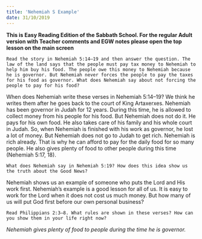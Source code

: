 ```yaml
---
title: 'Nehemiah S Example'
date: 31/10/2019
---
```


**This is Easy Reading Edition of the Sabbath School. For the regular Adult version with Teacher comments and EGW notes please open the top lesson on the main screen** 

`Read the story in Nehemiah 5:14–19 and then answer the question. The law of the land says that the people must pay tax money to Nehemiah to help him buy his food. The people owe this money to Nehemiah because he is governor. But Nehemiah never forces the people to pay the taxes for his food as governor. What does Nehemiah say about not forcing the people to pay for his food?`

When does Nehemiah write these verses in Nehemiah 5:14–19? We think he writes them after he goes back to the court of King Artaxerxes. Nehemiah has been governor in Judah for 12 years. During this time, he is allowed to collect money from his people for his food. But Nehemiah does not do it. He pays for his own food. He also takes care of his family and his whole court in Judah. So, when Nehemiah is finished with his work as governor, he lost a lot of money. But Nehemiah does not go to Judah to get rich. Nehemiah is rich already. That is why he can afford to pay for the daily food for so many people. He also gives plenty of food to other people during this time (Nehemiah 5:17, 18).

`What does Nehemiah say in Nehemiah 5:19? How does this idea show us the truth about the Good News?`

Nehemiah shows us an example of someone who puts the Lord and His work first. Nehemiah’s example is a good lesson for all of us. It is easy to work for the Lord when it does not cost us much money. But how many of us will put God first before our own personal business?

`Read Philippians 2:3–8. What rules are shown in these verses? How can you show them in your life right now?`

_Nehemiah gives plenty of food to people during the time he is governor._